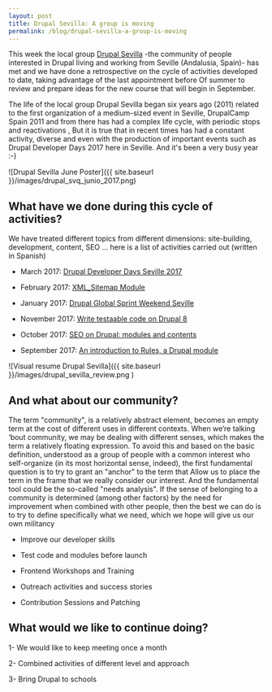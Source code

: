 ```yaml
---
layout: post
title: Drupal Sevilla: A group is moving
permalink: /blog/drupal-sevilla-a-group-is-moving
---
```



This week the local group [Drupal Sevilla](https://groups.drupal.org/sevilla) -the community of people interested in Drupal living and working from Seville (Andalusia, Spain)- has met and we have done a retrospective on the cycle of activities developed to date, taking advantage of the last appointment before Of summer to review and prepare ideas for the new course that will begin in September.
 
The life of the local group Drupal Sevilla began six years ago (2011) related to the first organization of a medium-sized event in Seville, DrupalCamp Spain 2011 and from there has had a complex life cycle, with periodic stops and reactivations , But it is true that in recent times has had a constant activity, diverse and even with the production of important events such as Drupal Developer Days 2017 here in Seville. And it's been a very busy year :-)

![Drupal Sevilla June Poster]({{ site.baseurl }}/images/drupal_svq_junio_2017.png)

## What have we done during this cycle of activities?
 
We have treated different topics from different dimensions: site-building, development, content, SEO ... here is a list of activities carried out (written in Spanish)

* March 2017: [Drupal Developer Days Seville 2017](https://seville2017.drupaldays.org/)

* February 2017: [XML_Sitemap Module](https://groups.drupal.org/node/516139)

* January 2017: [Drupal Global Sprint Weekend Seville](https://groups.drupal.org/node/515870)

* November  2017: [Write testaable code on Drupal 8](https://groups.drupal.org/node/515218)

* October 2017: [SEO on Drupal: modules and contents](https://groups.drupal.org/node/514669) 
 
* September 2017: [An introduction to Rules, a Drupal module](https://groups.drupal.org/node/513637)


![Visual resume Drupal Sevilla]({{ site.baseurl }}/images/drupal_sevilla_review.png )


## And what about our community?
 
The term "community", is a relatively abstract element, becomes an empty term at the cost of different uses in different contexts. When we’re talking ‘bout community, we may be dealing with different senses, which makes the term a relatively floating expression. To avoid this and based on the basic definition, understood as a group of people with a common interest who self-organize (in its most horizontal sense, indeed), the first fundamental question is to try to grant an "anchor" to the term that Allow us to place the term in the frame that we really consider our interest. And the fundamental tool could be the so-called "needs analysis". If the sense of belonging to a community is determined (among other factors) by the need for improvement when combined with other people, then the best we can do is to try to define specifically what we need, which we hope will give us our own militancy
 
* Improve our developer skills
 
* Test code and modules before launch
 
* Frontend Workshops and Training
 
* Outreach activities and success stories
 
* Contribution Sessions and Patching
 
 
## What would we like to continue doing?

1- We would like to keep meeting once a month
 
2- Combined activities of different level and approach
 
3- Bring Drupal to schools




